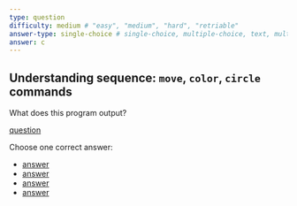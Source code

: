 ```yaml
---
type: question
difficulty: medium # "easy", "medium", "hard", "retriable"
answer-type: single-choice # single-choice, multiple-choice, text, multiple-texts, program
answer: c
---
```


## Understanding sequence: `move`, `color`, `circle` commands

What does this program output?

[question](dot/dot.c.evy "evy:source")

Choose one correct answer:

- [answer](dot/dot.a.evy "evy:svg")
- [answer](dot/dot.b.evy "evy:svg")
- [answer](dot/dot.c.evy "evy:svg")
- [answer](dot/dot.d.evy "evy:svg")

